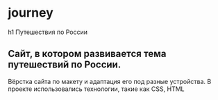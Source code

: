 # journey
h1 Путешествия по России

Сайт, в котором развивается тема путешествий по России.
----
Вёрстка сайта по макету и адаптация его под разные устройства.
В проекте использовались технологии, такие как CSS, HTML
